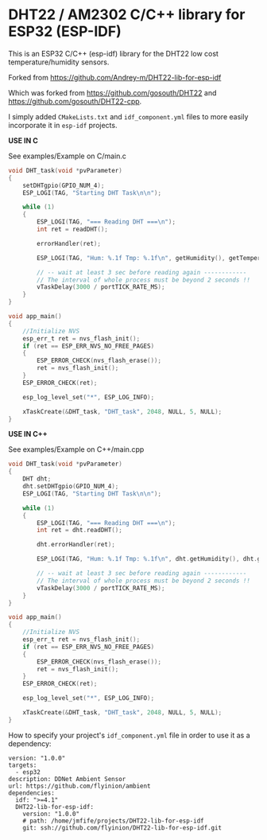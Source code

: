 # DHT22 / AM2302 C/C++ library for ESP32 (ESP-IDF)

This is an ESP32 C/C++ (esp-idf) library for the DHT22 low cost temperature/humidity sensors.

Forked from https://github.com/Andrey-m/DHT22-lib-for-esp-idf

Which was forked from https://github.com/gosouth/DHT22 and https://github.com/gosouth/DHT22-cpp.

I simply added `CMakeLists.txt` and `idf_component.yml` files to more easily incorporate it in `esp-idf` projects.


**USE IN C**

See examples/Example on C/main.c

```C
void DHT_task(void *pvParameter)
{
    setDHTgpio(GPIO_NUM_4);
    ESP_LOGI(TAG, "Starting DHT Task\n\n");

    while (1)
    {
        ESP_LOGI(TAG, "=== Reading DHT ===\n");
        int ret = readDHT();

        errorHandler(ret);

        ESP_LOGI(TAG, "Hum: %.1f Tmp: %.1f\n", getHumidity(), getTemperature())

        // -- wait at least 3 sec before reading again ------------
        // The interval of whole process must be beyond 2 seconds !!
        vTaskDelay(3000 / portTICK_RATE_MS);
    }
}

void app_main()
{
    //Initialize NVS
    esp_err_t ret = nvs_flash_init();
    if (ret == ESP_ERR_NVS_NO_FREE_PAGES)
    {
        ESP_ERROR_CHECK(nvs_flash_erase());
        ret = nvs_flash_init();
    }
    ESP_ERROR_CHECK(ret);

    esp_log_level_set("*", ESP_LOG_INFO);

    xTaskCreate(&DHT_task, "DHT_task", 2048, NULL, 5, NULL);
}
```
**USE IN C++**

See examples/Example on C++/main.cpp

```C
void DHT_task(void *pvParameter)
{
    DHT dht;
    dht.setDHTgpio(GPIO_NUM_4);
    ESP_LOGI(TAG, "Starting DHT Task\n\n");

    while (1)
    {
        ESP_LOGI(TAG, "=== Reading DHT ===\n");
        int ret = dht.readDHT();

        dht.errorHandler(ret);

        ESP_LOGI(TAG, "Hum: %.1f Tmp: %.1f\n", dht.getHumidity(), dht.getTemperature())

        // -- wait at least 3 sec before reading again ------------
        // The interval of whole process must be beyond 2 seconds !!
        vTaskDelay(3000 / portTICK_RATE_MS);
    }
}

void app_main()
{
    //Initialize NVS
    esp_err_t ret = nvs_flash_init();
    if (ret == ESP_ERR_NVS_NO_FREE_PAGES)
    {
        ESP_ERROR_CHECK(nvs_flash_erase());
        ret = nvs_flash_init();
    }
    ESP_ERROR_CHECK(ret);

    esp_log_level_set("*", ESP_LOG_INFO);

    xTaskCreate(&DHT_task, "DHT_task", 2048, NULL, 5, NULL);
}
```

How to specify your project's `idf_component.yml` file in order to use it as a dependency:

```
version: "1.0.0"
targets:
  - esp32
description: DDNet Ambient Sensor
url: https://github.com/flyinion/ambient
dependencies:
  idf: ">=4.1"
  DHT22-lib-for-esp-idf: 
    version: "1.0.0"
    # path: /home/jmfife/projects/DHT22-lib-for-esp-idf
    git: ssh://github.com/flyinion/DHT22-lib-for-esp-idf.git
```
